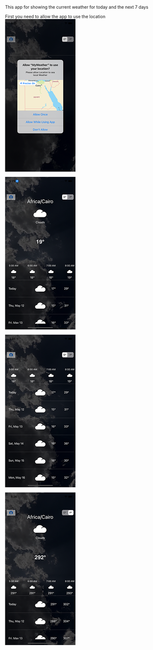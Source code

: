 This app for showing the current weather for today and the next 7 days 

First you need to allow the app to use the location
![alt text](https://github.com/AmrAyman-G/WeatherApp/blob/main/MyWeather/Views/App%20image/Simulator%20Screen%20Shot%20-%20iPhone%2011%20-%202022-05-11%20at%2005.25.45.png)


![alt text](https://github.com/AmrAyman-G/WeatherApp/blob/main/MyWeather/Views/App%20image/Simulator%20Screen%20Shot%20-%20iPhone%2011%20-%202022-05-11%20at%2005.25.52.png)

![alt text](https://github.com/AmrAyman-G/WeatherApp/blob/main/MyWeather/Views/App%20image/Simulator%20Screen%20Shot%20-%20iPhone%2011%20-%202022-05-11%20at%2005.25.59.png)



![alt text](https://github.com/AmrAyman-G/WeatherApp/blob/main/MyWeather/Views/App%20image/Simulator%20Screen%20Shot%20-%20iPhone%2011%20-%202022-05-11%20at%2005.26.06.png)
